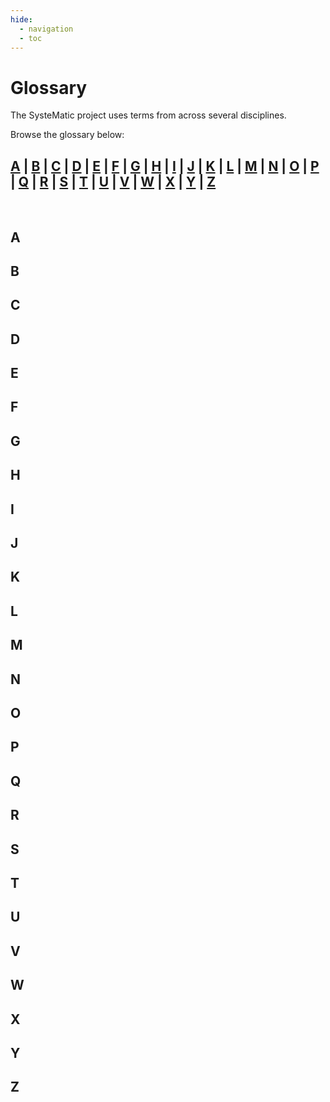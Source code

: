 ```yaml
---
hide:
  - navigation
  - toc
---
```


# Glossary
The SysteMatic project uses terms from across several disciplines.

Browse the glossary below: <br>
## [**A**](#a)  |  [**B**](#b)  |  [**C**](#c)  |  [**D**](#d)  |  [**E**](#e)  |  [**F**](#f)  |  [**G**](#g)  |  [**H**](#h)  |  [**I**](#i)  |  [**J**](#j)  |  [**K**](#k)  |  [**L**](#l)  |  [**M**](#m)  |  [**N**](#n)  |  [**O**](#o)  |  [**P**](#p)  |  [**Q**](#q)  |  [**R**](#r)  |  [**S**](#s)  |  [**T**](#t)  |  [**U**](#u)  |  [**V**](#v)  |  [**W**](#w)  |  [**X**](#x)  |  [**Y**](#y)  |  [**Z**](#z) 

<br>

## A

## B

## C

## D

## E

## F

## G

## H

## I

## J

## K

## L

## M

## N

## O

## P

## Q

## R

## S

## T

## U

## V

## W

## X

## Y

## Z
